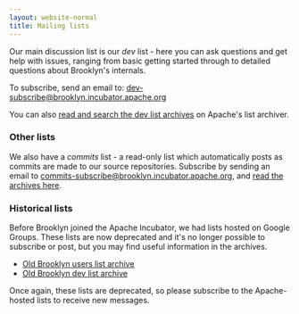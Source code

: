 ```yaml
---
layout: website-normal
title: Mailing lists
---
```


Our main discussion list is our *dev* list - here you can ask questions and get
help with issues, ranging from basic getting started through to detailed
questions about Brooklyn's internals.

To subscribe, send an email to:
[dev-subscribe@brooklyn.incubator.apache.org](mailto:dev-subscribe@brooklyn.incubator.apache.org)

You can also [read and search the dev list
archives](https://mail-archives.apache.org/mod_mbox/incubator-brooklyn-dev/) on
Apache's list archiver.


### Other lists

We also have a *commits* list - a read-only list which automatically posts as
commits are made to our source repositories. Subscribe by sending an email to
[commits-subscribe@brooklyn.incubator.apache.org](mailto:commits-subscribe@brooklyn.incubator.apache.org),
and [read the archives here](https://mail-archives.apache.org/mod_mbox/incubator-brooklyn-commits/).


### Historical lists

Before Brooklyn joined the Apache Incubator, we had lists hosted on Google
Groups. These lists are now deprecated and it's no longer possible to subscribe
or post, but you may find useful information in the archives.

- [Old Brooklyn users list archive](https://groups.google.com/forum/#!forum/brooklyn-dev)
- [Old Brooklyn dev list archive](https://groups.google.com/forum/#!forum/brooklyn-dev)

Once again, these lists are deprecated, so please subscribe to the Apache-hosted
lists to receive new messages.
